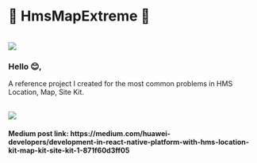 <h1>🚗 HmsMapExtreme 🚗</h1>
<br>
<img src="https://miro.medium.com/max/2000/1*3axH7T8DePghHsxO6PXfRA.jpeg">
<br>

<h3>Hello 😊,</h3>
<p>A reference project I created for the most common problems in HMS Location, Map, Site Kit.</p>
<br>
<img src="https://miro.medium.com/max/2000/1*KknYaEHbCiWsjYbpiOl33g.jpeg">
<h4>Medium post link: https://medium.com/huawei-developers/development-in-react-native-platform-with-hms-location-kit-map-kit-site-kit-1-871f60d3ff05</h4>

